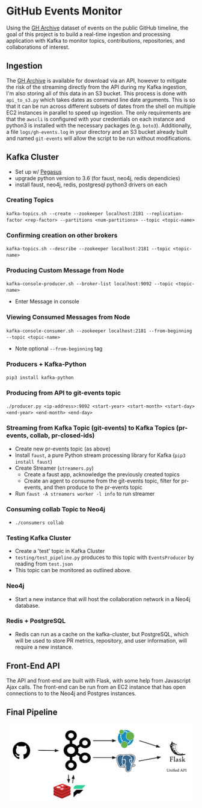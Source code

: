 # GitHub Events Monitor

Using the [GH Archive](https://www.gharchive.org/) dataset of events on the public GitHub timeline, the goal of this project is to build a real-time ingestion and processing application with Kafka to monitor topics, contributions, repositories, and collaborations of interest.

## Ingestion
The [GH Archive](https://www.gharchive.org/) is available for download via an API, however to mitigate the risk of the streaming directly from the API during my Kafka ingestion, I'm also storing all of this data in an S3 bucket. This process is done with `api_to_s3.py` which takes dates as command line date arguments. This is so that it can be run across different subsets of dates from the shell on multiple EC2 instances in parallel to speed up ingestion. The only requirements are that the `awscli` is configured with your credentials on each instance and python3 is installed with the necessary packages (e.g. `boto3`). Additionally, a file `logs/gh-events.log` in your directory and an S3 bucket already built and named `git-events` will allow the script to be run without modifications.

## Kafka Cluster

- Set up w/ [Pegasus](https://github.com/InsightDataScience/pegasus)
- upgrade python version to 3.6 (for faust, neo4j, redis dependicies)
- install faust, neo4j, redis, postgresql python3 drivers on each

### Creating Topics
`kafka-topics.sh --create --zookeeper localhost:2181 --replication-factor <rep-factor> --partitions <num-partitions> --topic <topic-name>`
### Confirming creation on other brokers
`kafka-topics.sh --describe --zookeeper localhost:2181 --topic <topic-name>`
### Producing Custom Message from Node
`kafka-console-producer.sh --broker-list localhost:9092 --topic <topic-name>`
- Enter Message in console
### Viewing Consumed Messages from Node
`kafka-console-consumer.sh --zookeeper localhost:2181 --from-beginning --topic <topic-name>`
- Note optional `--from-beginning` tag

### Producers + Kafka-Python
`pip3 install kafka-python`

### Producing from API to git-events topic
`./producer.py <ip-address>:9092 <start-year> <start-month> <start-day> <end-year> <end-month> <end-day>`

### Streaming from Kafka Topic (git-events) to Kafka Topics (pr-events, collab, pr-closed-ids)
- Create new pr-events topic (as above)
- Install `faust`, a pure Python stream processing library for Kafka (`pip3 install faust`)
- Create Streamer (`streamers.py`)
  - Create a faust app, acknowledge the previously created topics
  - Create an agent to consume from the git-events topic, filter for pr-events, and then produce to the pr-events topic
- Run `faust -A streamers worker -l info` to run streamer

### Consuming collab Topic to Neo4j
- `./consumers collab`

### Testing Kafka Cluster
- Create a 'test' topic in Kafka Cluster
- `testing/test_pipeline.py` produces to this topic with `EventsProducer` by reading from `test.json`
- This topic can be monitored as outlined above.

### Neo4j
- Start a new instance that will host the collaboration network in a Neo4j database.


### Redis + PostgreSQL
- Redis can run as a cache on the kafka-cluster, but PostgreSQL, which will be used to store PR metrics, repository, and user information, will require a new instance.


## Front-End API
The API and front-end are built with Flask, with some help from Javascript Ajax calls. The front-end can be run from an EC2 instance that has open connections to to the Neo4j and Postgres instances.

## Final Pipeline
![Pipeline](Pipeline.png)
